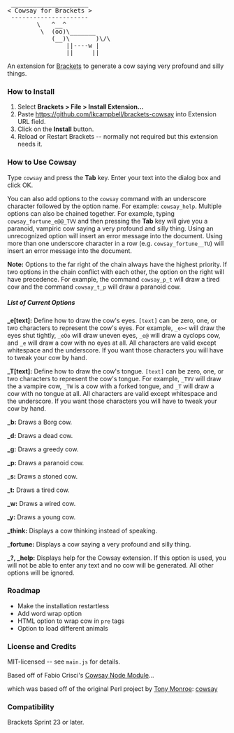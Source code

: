<pre>
 _____________________
&lt; Cowsay for Brackets &gt; 
 ---------------------
        \   ^__^
         \  (oo)\_______
            (__)\       )\/\
                ||----w |
                ||     ||
</pre>
An extension for [Brackets](https://github.com/adobe/brackets/) to generate
a cow saying very profound and silly things.

### How to Install
1. Select **Brackets > File > Install Extension...**
2. Paste https://github.com/lkcampbell/brackets-cowsay into Extension URL field.
3. Click on the **Install** button.
4. Reload or Restart Brackets -- normally not required but this extension
needs it.

### How to Use Cowsay
Type `cowsay` and press the **Tab** key.  Enter your text into the dialog box
and click OK.

You can also add options to the `cowsay` command with an underscore character
followed by the option name. For example: `cowsay_help`. Multiple options
can also be chained together. For example, typing `cowsay_fortune_e@@_TVV` and
then pressing the **Tab** key will give you a paranoid, vampiric cow saying
a very profound and silly thing. Using an unrecognized option will insert an
error message into the document.  Using more than one underscore character
in a row (e.g. `cowsay_fortune__TU`) will insert an error message into the
document.

**Note:** Options to the far right of the chain always have the highest
priority. If two options in the chain conflict with each other, the option
on the right will have precedence. For example, the command `cowsay_p_t`
will draw a tired cow and the command `cowsay_t_p` will draw a paranoid
cow.

##### List of Current Options
**_e[text]:** Define how to draw the cow's eyes.  `[text]` can be zero, one, or
two characters to represent the cow's eyes.  For example, `_e><` will draw the
eyes shut tightly, `_eOo` will draw uneven eyes, `_e@` will draw a cyclops cow,
and `_e` will draw a cow with no eyes at all.  All characters are valid except
whitespace and the underscore.  If you want those characters you will have to
tweak your cow by hand.

**_T[text]:** Define how to draw the cow's tongue.  `[text]` can be zero, one, or
two characters to represent the cow's tongue.  For example, `_TVV` will draw the
a vampire cow, `_TW` is a cow with a forked tongue, and `_T` will draw a cow with
no tongue at all.  All characters are valid except whitespace and the underscore.
If you want those characters you will have to tweak your cow by hand.

**_b:** Draws a Borg cow.

**_d:** Draws a dead cow.

**_g:** Draws a greedy cow.

**_p:** Draws a paranoid cow.

**_s:** Draws a stoned cow.

**_t:** Draws a tired cow.

**_w:** Draws a wired cow.

**_y:** Draws a young cow.

**_think:** Displays a cow thinking instead of speaking.

**_fortune:** Displays a cow saying a very profound and silly thing.

**_?, _help:** Displays help for the Cowsay extension.  If this option is used,
you will not be able to enter any text and no cow will be generated.  All other
options will be ignored.

### Roadmap
* Make the installation restartless
* Add word wrap option
* HTML option to wrap cow in `pre` tags
* Option to load different animals

### License and Credits
MIT-licensed -- see `main.js` for details.

Based off of Fabio Crisci's [Cowsay Node Module](https://github.com/piuccio/cowsay)...

which was based off of the original Perl project by
[Tony Monroe](http://www.nog.net/~tony/): [cowsay](https://github.com/schacon/cowsay)

### Compatibility
Brackets Sprint 23 or later.
